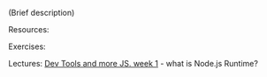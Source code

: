 (Brief description)

Resources:

Exercises:

Lectures:
	[Dev Tools and more JS.  week 1](https://drive.google.com/open?id=1UshcugoaVHPVuXtWVskiPYvGTe5-13lUK3iywljcFbU)  - what is Node.js Runtime? 
